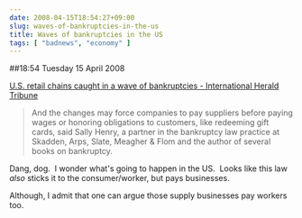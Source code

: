 ```yaml
---
date: 2008-04-15T18:54:27+09:00
slug: waves-of-bankruptcies-in-the-us
title: Waves of bankruptcies in the US
tags: [ "badnews", "economy" ]
---
```


##18:54 Tuesday 15 April 2008

[U.S. retail chains caught in a wave of bankruptcies - International Herald Tribune](http://www.iht.com/articles/2008/04/15/business/15retail.php)


> And the changes may force companies to pay suppliers before paying wages or honoring obligations to customers, like redeeming gift cards, said Sally Henry, a partner in the bankruptcy law practice at Skadden, Arps, Slate, Meagher & Flom and the author of several books on bankruptcy.


Dang, dog.  I wonder what's going to happen in the US.  Looks like this law *also* sticks it to the consumer/worker, but pays businesses.

Although, I admit that one can argue those supply businesses pay workers too.
